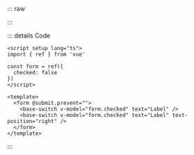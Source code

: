 ::: raw

<ClientOnly>
  <SwitchText />
</ClientOnly>

:::

::: details Code

```vue
<script setup lang="ts">
import { ref } from 'vue'

const form = ref({
  checked: false
})
</script>

<template>
  <form @submit.prevent="">
    <base-switch v-model="form.checked" text="Label" />
    <base-switch v-model="form.checked" text="Label" text-position="right" />
  </form>
</template>
```

:::

